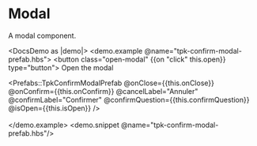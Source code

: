 # Modal

A modal component.

<DocsDemo as |demo|>
  <demo.example @name="tpk-confirm-modal-prefab.hbs">
    <button class="open-modal" {{on "click" this.open}} type="button">
      Open the modal
    </button>
     <div id="tpk-modal">
    <Prefabs::TpkConfirmModalPrefab
      @onClose={{this.onClose}}
      @onConfirm={{this.onConfirm}}
      @cancelLabel="Annuler"
      @confirmLabel="Confirmer"
      @confirmQuestion={{this.confirmQuestion}}
      @isOpen={{this.isOpen}}
    />
    </div>     
  </demo.example>
  <demo.snippet @name="tpk-confirm-modal-prefab.hbs"/>
</DocsDemo>